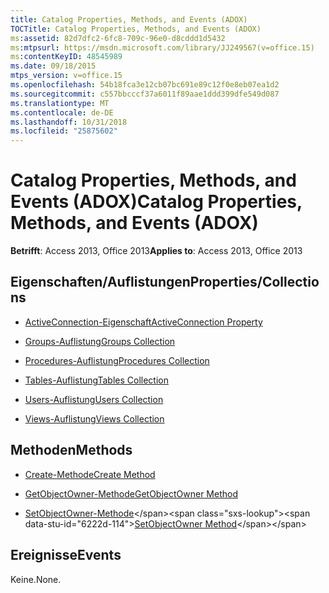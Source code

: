 ```yaml
---
title: Catalog Properties, Methods, and Events (ADOX)
TOCTitle: Catalog Properties, Methods, and Events (ADOX)
ms:assetid: 82d7dfc2-6fc8-709c-96e0-d8cddd1d5432
ms:mtpsurl: https://msdn.microsoft.com/library/JJ249567(v=office.15)
ms:contentKeyID: 48545989
ms.date: 09/18/2015
mtps_version: v=office.15
ms.openlocfilehash: 54b18fca3e12cb07bc691e89c12f0e8eb07ea1d2
ms.sourcegitcommit: c557bbcccf37a6011f89aae1ddd399dfe549d087
ms.translationtype: MT
ms.contentlocale: de-DE
ms.lasthandoff: 10/31/2018
ms.locfileid: "25875602"
---
```

# <a name="catalog-properties-methods-and-events-adox"></a><span data-ttu-id="6222d-102">Catalog Properties, Methods, and Events (ADOX)</span><span class="sxs-lookup"><span data-stu-id="6222d-102">Catalog Properties, Methods, and Events (ADOX)</span></span>

<span data-ttu-id="6222d-103">**Betrifft**: Access 2013, Office 2013</span><span class="sxs-lookup"><span data-stu-id="6222d-103">**Applies to**: Access 2013, Office 2013</span></span> 

## <a name="propertiescollections"></a><span data-ttu-id="6222d-104">Eigenschaften/Auflistungen</span><span class="sxs-lookup"><span data-stu-id="6222d-104">Properties/Collections</span></span>

- [<span data-ttu-id="6222d-105">ActiveConnection-Eigenschaft</span><span class="sxs-lookup"><span data-stu-id="6222d-105">ActiveConnection Property</span></span>](activeconnection-property-adox.md)

- [<span data-ttu-id="6222d-106">Groups-Auflistung</span><span class="sxs-lookup"><span data-stu-id="6222d-106">Groups Collection</span></span>](groups-collection-adox.md)

- [<span data-ttu-id="6222d-107">Procedures-Auflistung</span><span class="sxs-lookup"><span data-stu-id="6222d-107">Procedures Collection</span></span>](procedures-collection-adox.md)

- [<span data-ttu-id="6222d-108">Tables-Auflistung</span><span class="sxs-lookup"><span data-stu-id="6222d-108">Tables Collection</span></span>](tables-collection-adox.md)

- [<span data-ttu-id="6222d-109">Users-Auflistung</span><span class="sxs-lookup"><span data-stu-id="6222d-109">Users Collection</span></span>](users-collection-adox.md)

- [<span data-ttu-id="6222d-110">Views-Auflistung</span><span class="sxs-lookup"><span data-stu-id="6222d-110">Views Collection</span></span>](views-collection-adox.md)

## <a name="methods"></a><span data-ttu-id="6222d-111">Methoden</span><span class="sxs-lookup"><span data-stu-id="6222d-111">Methods</span></span>

- [<span data-ttu-id="6222d-112">Create-Methode</span><span class="sxs-lookup"><span data-stu-id="6222d-112">Create Method</span></span>](create-method-adox.md)

- [<span data-ttu-id="6222d-113">GetObjectOwner-Methode</span><span class="sxs-lookup"><span data-stu-id="6222d-113">GetObjectOwner Method</span></span>](getobjectowner-method-adox.md)

- <span data-ttu-id="6222d-114">[SetObjectOwner-Methode](https://msdn.microsoft.com/library/jj249006\(v=office.15\))</span><span class="sxs-lookup"><span data-stu-id="6222d-114">[SetObjectOwner Method](https://msdn.microsoft.com/library/jj249006\(v=office.15\))</span></span>

## <a name="events"></a><span data-ttu-id="6222d-115">Ereignisse</span><span class="sxs-lookup"><span data-stu-id="6222d-115">Events</span></span>

<span data-ttu-id="6222d-116">Keine.</span><span class="sxs-lookup"><span data-stu-id="6222d-116">None.</span></span>

